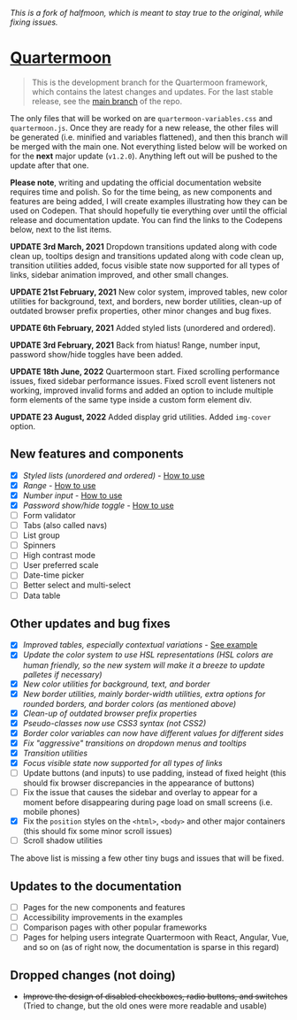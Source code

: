 *This is a fork of halfmoon, which is meant to stay true to the original, while fixing issues.*

# [Quartermoon](https://www.gethalfmoon.com)

> This is the development branch for the Quartermoon framework, which contains the latest changes and updates. For the last stable release, see the [main branch](https://github.com/thaunknown/quartermoon/) of the repo.

The only files that will be worked on are `quartermoon-variables.css` and `quartermoon.js`. Once they are ready for a new release, the other files will be generated (i.e. minified and variables flattened), and then this branch will be merged with the main one. Not everything listed below will be worked on for the **next** major update (`v1.2.0`). Anything left out will be pushed to the update after that one.

**Please note**, writing and updating the official documentation website requires time and polish. So for the time being, as new components and features are being added, I will create examples illustrating how they can be used on Codepen. That should hopefully tie everything over until the official release and documentation update. You can find the links to the Codepens below, next to the list items.

**UPDATE 3rd March, 2021** Dropdown transitions updated along with code clean up, tooltips design and transitions updated along with code clean up, transition utilities added, focus visible state now supported for all types of links, sidebar animation improved, and other small changes.

**UPDATE 21st February, 2021** New color system, improved tables, new color utilities for background, text, and borders, new border utilities, clean-up of outdated browser prefix properties, other minor changes and bug fixes.

**UPDATE 6th February, 2021** Added styled lists (unordered and ordered).

**UPDATE 3rd February, 2021** Back from hiatus! Range, number input, password show/hide toggles have been added.

**UPDATE 18th June, 2022** Quartermoon start. Fixed scrolling performance issues, fixed sidebar performance issues. Fixed scroll event listeners not working, improved invalid forms and added an option to include multiple form elements of the same type inside a custom form element div.

**UPDATE 23 August, 2022** Added display grid utilities. Added `img-cover` option.

## New features and components

- [x] *Styled lists (unordered and ordered)* - [How to use](https://codepen.io/tahmid-hm-dev/pen/bGBpqVg)
- [x] *Range* - [How to use](https://codepen.io/tahmid-hm-dev/pen/VwmLOxE)
- [x] *Number input* - [How to use](https://codepen.io/tahmid-hm-dev/pen/ExNjzQw)
- [x] *Password show/hide toggle* - [How to use](https://codepen.io/tahmid-hm-dev/pen/XWNbwEa)
- [ ] Form validator
- [ ] Tabs (also called navs)
- [ ] List group
- [ ] Spinners
- [ ] High contrast mode
- [ ] User preferred scale
- [ ] Date-time picker
- [ ] Better select and multi-select
- [ ] Data table

## Other updates and bug fixes

- [x] *Improved tables, especially contextual variations* - [See example](https://codepen.io/tahmid-hm-dev/pen/poNrQRN)
- [x] *Update the color system to use HSL representations (HSL colors are human friendly, so the new system will make it a breeze to update palletes if necessary)*
- [x] *New color utilities for background, text, and border*
- [x] *New border utilities, mainly border-width utilities, extra options for rounded borders, and border colors (as mentioned above)*
- [x] *Clean-up of outdated browser prefix properties*
- [x] *Pseudo-classes now use CSS3 syntax (not CSS2)*
- [x] *Border color variables can now have different values for different sides*
- [x] *Fix "aggressive" transitions on dropdown menus and tooltips*
- [x] *Transition utilities*
- [x] *Focus visible state now supported for all types of links*
- [ ] Update buttons (and inputs) to use padding, instead of fixed height (this should fix browser discrepancies in the appearance of buttons)
- [ ] Fix the issue that causes the sidebar and overlay to appear for a moment before disappearing during page load on small screens (i.e. mobile phones)
- [x] Fix the `position` styles on the `<html>`, `<body>` and other major containers (this should fix some minor scroll issues)
- [ ] Scroll shadow utilities

The above list is missing a few other tiny bugs and issues that will be fixed.

## Updates to the documentation

- [ ] Pages for the new components and features
- [ ] Accessibility improvements in the examples
- [ ] Comparison pages with other popular frameworks
- [ ] Pages for helping users integrate Quartermoon with React, Angular, Vue, and so on (as of right now, the documentation is sparse in this regard)

## Dropped changes (not doing)

- ~~Improve the design of disabled checkboxes, radio buttons, and switches~~ (Tried to change, but the old ones were more readable and usable)

